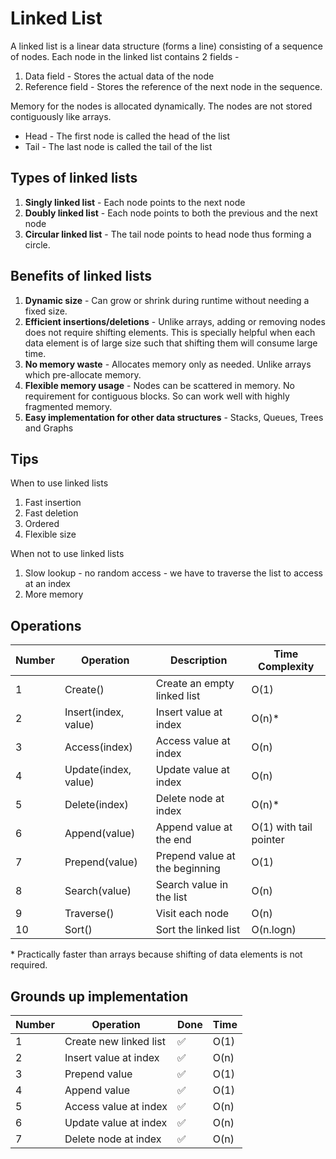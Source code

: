 # Linked List

A linked list is a linear data structure (forms a line) consisting of a sequence of nodes. Each node in the linked list contains 2 fields - 

1. Data field - Stores the actual data of the node
2. Reference field - Stores the reference of the next node in the sequence.

Memory for the nodes is allocated dynamically. The nodes are not stored contiguously like arrays.

* Head - The first node is called the head of the list
* Tail - The last node is called the tail of the list

## Types of linked lists

1. **Singly linked list** - Each node points to the next node
2. **Doubly linked list** - Each node points to both the previous and the next node
3. **Circular linked list** - The tail node points to head node thus forming a circle.

## Benefits of linked lists

1. **Dynamic size** - Can grow or shrink during runtime without needing a fixed size.
2. **Efficient insertions/deletions** - Unlike arrays, adding or removing nodes does not require shifting elements. This is specially helpful when each data element is of large size such that shifting them will consume large time.
3. **No memory waste** - Allocates memory only as needed. Unlike arrays which pre-allocate memory.
4. **Flexible memory usage** - Nodes can be scattered in memory. No requirement for contiguous blocks. So can work well with highly fragmented memory.
5. **Easy implementation for other data structures** - Stacks, Queues, Trees and Graphs

## Tips

When to use linked lists
1. Fast insertion
2. Fast deletion
3. Ordered
4. Flexible size

When not to use linked lists
1. Slow lookup - no random access - we have to traverse the list to access at an index
2. More memory

## Operations

| Number | Operation | Description | Time Complexity |
| -- | -- | -- | -- |
| 1 | Create() | Create an empty linked list | O(1) |
| 2 | Insert(index, value) | Insert value at index | O(n)* |
| 3 | Access(index) | Access value at index | O(n) |
| 4 | Update(index, value) | Update value at index | O(n) |
| 5 | Delete(index) | Delete node at index | O(n)* |
| 6 | Append(value) | Append value at the end | O(1) with tail pointer |
| 7 | Prepend(value) | Prepend value at the beginning | O(1) |
| 8 | Search(value) | Search value in the list | O(n) |
| 9 | Traverse() | Visit each node | O(n) |
| 10 | Sort() | Sort the linked list | O(n.logn) |

\* Practically faster than arrays because shifting of data elements is not required.

## Grounds up implementation 

| Number | Operation | Done | Time |
| -- | -- | -- | -- |
| 1 | Create new linked list | &#9989; | O(1) |
| 2 | Insert value at index | &#9989; | O(n) |
| 3 | Prepend value | &#9989; | O(1) |
| 4 | Append value | &#9989; | O(1) |
| 5 | Access value at index | &#9989; | O(n) |
| 6 | Update value at index | &#9989; | O(n) |
| 7 | Delete node at index | &#9989; | O(n) |

